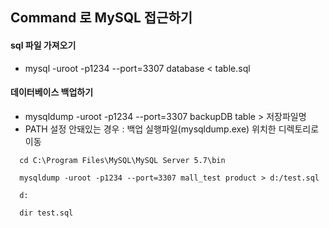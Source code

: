 ## Command 로 MySQL 접근하기
 #### sql 파일 가져오기
 - mysql -uroot -p1234 --port=3307 database < table.sql


 #### 데이터베이스 백업하기
 - mysqldump -uroot -p1234 --port=3307 backupDB table > 저장파일명
 - PATH 설정 안돼있는 경우 : 백업 실행파일(mysqldump.exe) 위치한 디렉토리로 이동
 ```MySQL
   cd C:\Program Files\MySQL\MySQL Server 5.7\bin

   mysqldump -uroot -p1234 --port=3307 mall_test product > d:/test.sql

   d:

   dir test.sql
 ```

 
